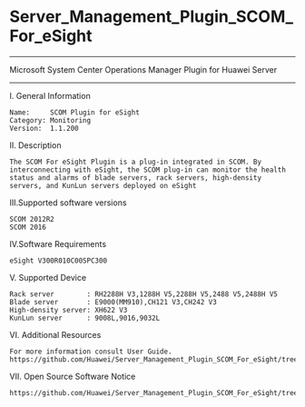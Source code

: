 # Server_Management_Plugin_SCOM_For_eSight

****************************************************************************
Microsoft System Center Operations Manager Plugin for Huawei Server
****************************************************************************

I. General Information

    Name:     SCOM Plugin for eSight
    Category: Monitoring
    Version:  1.1.200
  
II. Description

    The SCOM For eSight Plugin is a plug-in integrated in SCOM. By interconnecting with eSight, the SCOM plug-in can monitor the health status and alarms of blade servers, rack servers, high-density servers, and KunLun servers deployed on eSight
    
III.Supported software versions

    SCOM 2012R2 
    SCOM 2016 
    
IV.Software Requirements

    eSight V300R010C00SPC300

V. Supported Device
 
    Rack server        : RH2288H V3,1288H V5,2288H V5,2488 V5,2488H V5
    Blade server       : E9000(MM910),CH121 V3,CH242 V3
    High-density server: XH622 V3
    KunLun server      : 9008L,9016,9032L          
    
VI. Additional Resources

    For more information consult User Guide. https://github.com/Huawei/Server_Management_Plugin_SCOM_For_eSight/tree/master/docs

VII. Open Source Software Notice
    
    https://github.com/Huawei/Server_Management_Plugin_SCOM_For_eSight/tree/master/docs/Open_Source_Software_Notice.doc
